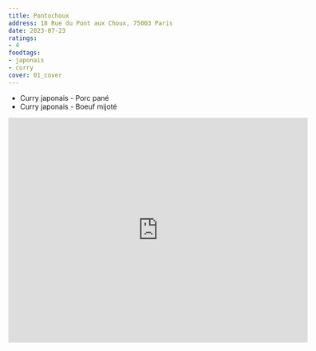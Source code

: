 ```yaml
---
title: Pontochoux
address: 18 Rue du Pont aux Choux, 75003 Paris
date: 2023-07-23
ratings:
- 4
foodtags:
- japonais
- curry
cover: 01_cover
---
```


- Curry japonais - Porc pané
- Curry japonais - Boeuf mijoté


<div align="center">
    <div class="map-responsive">
        <iframe src="https://www.google.com/maps/embed?pb=!1m18!1m12!1m3!1d2624.8372124949187!2d2.3650911999999997!3d48.8613145!2m3!1f0!2f0!3f0!3m2!1i1024!2i768!4f13.1!3m3!1m2!1s0x47e66e072faaeeff%3A0x4ada96b7f459c82b!2sPontochoux!5e0!3m2!1sfr!2sfr!4v1701559829922!5m2!1sfr!2sfr" width="600" height="450" style="border:0;" allowfullscreen="" loading="lazy" referrerpolicy="no-referrer-when-downgrade"></iframe>
    </div>
</div>

